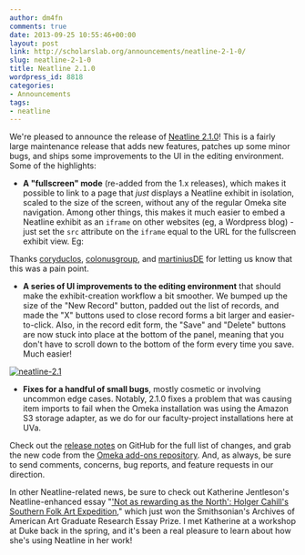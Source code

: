 ```yaml
---
author: dm4fn
comments: true
date: 2013-09-25 10:55:46+00:00
layout: post
link: http://scholarslab.org/announcements/neatline-2-1-0/
slug: neatline-2-1-0
title: Neatline 2.1.0
wordpress_id: 8818
categories:
- Announcements
tags:
- neatline
---
```


We're pleased to announce the release of [Neatline 2.1.0](http://omeka.org/add-ons/plugins/Neatline)! This is a fairly large maintenance release that adds new features, patches up some minor bugs, and ships some improvements to the UI in the editing environment. Some of the highlights:






  * **A "fullscreen" mode** (re-added from the 1.x releases), which makes it possible to link to a page that _just_ displays a Neatline exhibit in isolation, scaled to the size of the screen, without any of the regular Omeka site navigation. Among other things, this makes it much easier to embed a Neatline exhibit as an `iframe` on other websites (eg, a Wordpress blog) - just set the `src` attribute on the `iframe` equal to the URL for the fullscreen exhibit view. Eg:



Thanks [coryduclos](https://github.com/coryduclos), [colonusgroup](https://github.com/colonusgroup), and [martiniusDE](https://github.com/martiniusDE) for letting us know that this was a pain point.



  * **A series of UI improvements to the editing environment** that should make the exhibit-creation workflow a bit smoother. We bumped up the size of the "New Record" button, padded out the list of records, and made the "X" buttons used to close record forms a bit larger and easier-to-click. Also, in the record edit form, the "Save" and "Delete" buttons are now stuck into place at the bottom of the panel, meaning that you don't have to scroll down to the bottom of the form every time you save. Much easier!

[![neatline-2.1](http://dclure.org/wp-content/uploads/2013/09/neatline-2.1-1024x580.jpg)](http://dclure.org/wp-content/uploads/2013/09/neatline-2.1.jpg)





  * **Fixes for a handful of small bugs**, mostly cosmetic or involving uncommon edge cases. Notably, 2.1.0 fixes a problem that was causing item imports to fail when the Omeka installation was using the Amazon S3 storage adapter, as we do for our faculty-project installations here at UVa.




Check out the [release notes](https://github.com/scholarslab/Neatline/releases/tag/2.1.0) on GitHub for the full list of changes, and grab the new code from the [Omeka add-ons repository](http://omeka.org/add-ons/plugins/Neatline). And, as always, be sure to send comments, concerns, bug reports, and feature requests in our direction.

In other Neatline-related news, be sure to check out Katherine Jentleson's Neatline-enhanced essay "['Not as rewarding as the North': Holger Cahill's Southern Folk Art Expedition](http://www.aaa.si.edu/essay/katherine-jentleson)," which just won the Smithsonian's Archives of American Art Graduate Research Essay Prize. I met Katherine at a workshop at Duke back in the spring, and it's been a real pleasure to learn about how she's using Neatline in her work!
